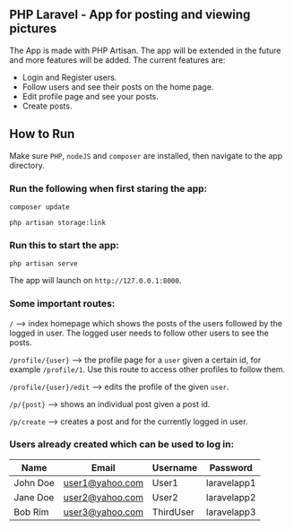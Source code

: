 ## PHP Laravel - App for posting and viewing pictures

The App is made with PHP Artisan. The app will be extended in the future and more features will be added. The current features are:

- Login and Register users.
- Follow users and see their posts on the home page.
- Edit profile page and see your posts.
- Create posts. 

## How to Run

Make sure `PHP`, `nodeJS` and `composer` are installed, then navigate to the app directory. 

### Run the following when first staring the app:

`composer update`

`php artisan storage:link`

### Run this to start the app:

`php artisan serve`

The app will launch on `http://127.0.0.1:8000`.

### Some important routes:

`/` --> index homepage which shows the posts of the users followed by the logged in user. The logged user needs to follow other users to see the posts.

`/profile/{user}` --> the profile page for a `user` given a certain id, for example `/profile/1`. Use this route to access other profiles to follow them.

`/profile/{user}/edit` --> edits the profile of the given `user`.

`/p/{post}` --> shows an individual post given a post id.

`/p/create` --> creates a post and for the currently logged in user.

### Users already created which can be used to log in:

| Name | Email | Username | Password |
| ------------- | ------------- | ------------- | ------------- |
| John Doe | user1@yahoo.com | User1 | laravelapp1 |
| Jane Doe | user2@yahoo.com | User2 | laravelapp2 |
| Bob Rim | user3@yahoo.com | ThirdUser | laravelapp3 |
